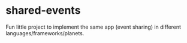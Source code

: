 shared-events
=============

Fun little project to implement the same app (event sharing) in different languages/frameworks/planets.